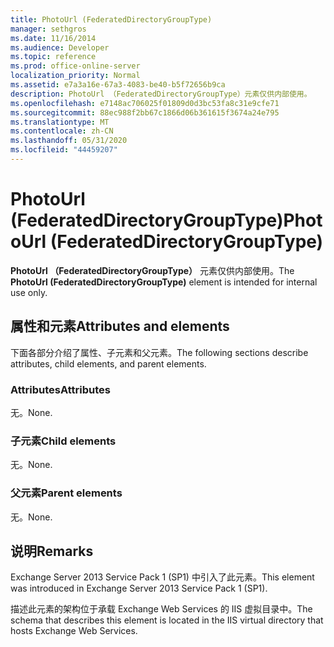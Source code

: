 ```yaml
---
title: PhotoUrl (FederatedDirectoryGroupType)
manager: sethgros
ms.date: 11/16/2014
ms.audience: Developer
ms.topic: reference
ms.prod: office-online-server
localization_priority: Normal
ms.assetid: e7a3a16e-67a3-4083-be40-b5f72656b9ca
description: PhotoUrl （FederatedDirectoryGroupType）元素仅供内部使用。
ms.openlocfilehash: e7148ac706025f01809d0d3bc53fa8c31e9cfe71
ms.sourcegitcommit: 88ec988f2bb67c1866d06b361615f3674a24e795
ms.translationtype: MT
ms.contentlocale: zh-CN
ms.lasthandoff: 05/31/2020
ms.locfileid: "44459207"
---
```

# <a name="photourl-federateddirectorygrouptype"></a><span data-ttu-id="3fe86-103">PhotoUrl (FederatedDirectoryGroupType)</span><span class="sxs-lookup"><span data-stu-id="3fe86-103">PhotoUrl (FederatedDirectoryGroupType)</span></span>

<span data-ttu-id="3fe86-104">**PhotoUrl （FederatedDirectoryGroupType）** 元素仅供内部使用。</span><span class="sxs-lookup"><span data-stu-id="3fe86-104">The **PhotoUrl (FederatedDirectoryGroupType)** element is intended for internal use only.</span></span> 

## <a name="attributes-and-elements"></a><span data-ttu-id="3fe86-105">属性和元素</span><span class="sxs-lookup"><span data-stu-id="3fe86-105">Attributes and elements</span></span>

<span data-ttu-id="3fe86-106">下面各部分介绍了属性、子元素和父元素。</span><span class="sxs-lookup"><span data-stu-id="3fe86-106">The following sections describe attributes, child elements, and parent elements.</span></span>
  
### <a name="attributes"></a><span data-ttu-id="3fe86-107">Attributes</span><span class="sxs-lookup"><span data-stu-id="3fe86-107">Attributes</span></span>

<span data-ttu-id="3fe86-108">无。</span><span class="sxs-lookup"><span data-stu-id="3fe86-108">None.</span></span>
  
### <a name="child-elements"></a><span data-ttu-id="3fe86-109">子元素</span><span class="sxs-lookup"><span data-stu-id="3fe86-109">Child elements</span></span>

<span data-ttu-id="3fe86-110">无。</span><span class="sxs-lookup"><span data-stu-id="3fe86-110">None.</span></span>
  
### <a name="parent-elements"></a><span data-ttu-id="3fe86-111">父元素</span><span class="sxs-lookup"><span data-stu-id="3fe86-111">Parent elements</span></span>

<span data-ttu-id="3fe86-112">无。</span><span class="sxs-lookup"><span data-stu-id="3fe86-112">None.</span></span>
  
## <a name="remarks"></a><span data-ttu-id="3fe86-113">说明</span><span class="sxs-lookup"><span data-stu-id="3fe86-113">Remarks</span></span>

<span data-ttu-id="3fe86-114">Exchange Server 2013 Service Pack 1 (SP1) 中引入了此元素。</span><span class="sxs-lookup"><span data-stu-id="3fe86-114">This element was introduced in Exchange Server 2013 Service Pack 1 (SP1).</span></span>
  
<span data-ttu-id="3fe86-115">描述此元素的架构位于承载 Exchange Web Services 的 IIS 虚拟目录中。</span><span class="sxs-lookup"><span data-stu-id="3fe86-115">The schema that describes this element is located in the IIS virtual directory that hosts Exchange Web Services.</span></span>
  

